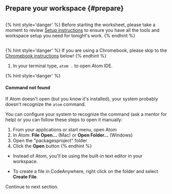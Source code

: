 ## Prepare your workspace {#prepare}

<!-- trick markdown to give me a little space between these two sections of text -->
## 
{% hint style='danger' %}
Before starting the worksheet, please take a moment to review [Setup instructions](/setup) to ensure you have all the tools and workspace setup you need for tonight's work.
{% endhint %}

<!-- trick markdown to give me a little space between these two sections of text -->
## 
{% hint style='danger' %}
If you are using a Chromebook, please skip to the [Chromebook instructions](#chromebook-instructions) below!
{% endhint %}

1. In your terminal type, `atom .` to open Atom IDE.

  {% hint style='danger' %}
#### Command not found
If Atom doesn't open (but you know it's installed), your system probably doesn't recognize the `atom` command.

You can configure your system to recognize the command (ask a mentor for help) or you can follow these steps to open it manually:

1. From your applications or start menu, open Atom
2. In Atom: **File** <i class="fa fa-long-arrow-right"></i> **Open...** (Mac) or **Open Folder...** (Windows)
3. Open the "packagesproject" folder
4. Click the **Open** button
  {% endhint %}

<!--sec data-title="Chromebook instructions" data-id="section1" data-show=true data-collapse=true ces-->
- Instead of Atom, you'll be using the built-in text editor in your workspace. 

- To create a file in CodeAnywhere, right click on the folder and select **Create File**. 

Continue to next section.

<!--endsec-->